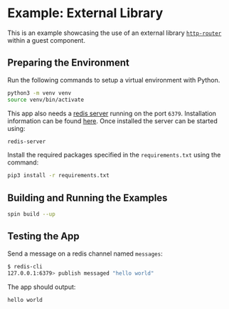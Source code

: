 # Example: External Library

This is an example showcasing the use of an external library [`http-router`](https://pypi.org/project/http-router/) within a guest component. 

## Preparing the Environment

Run the following commands to setup a virtual environment with Python.

```bash
python3 -m venv venv
source venv/bin/activate
```

This app also needs a [redis server](https://redis.io/) running on the port `6379`. Installation information can be found [here](https://redis.io/docs/install/). Once installed the server can be started using:

```bash
redis-server
```

Install the required packages specified in the `requirements.txt` using the command:

```bash
pip3 install -r requirements.txt
```

## Building and Running the Examples

```bash
spin build --up
```

## Testing the App

Send a message on a redis channel named `messages`:

```bash
$ redis-cli
127.0.0.1:6379> publish messaged "hello world"
```

The app should output:

```bash
hello world
```